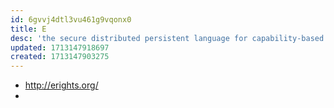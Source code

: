 ```yaml
---
id: 6gvvj4dtl3vu461g9vqonx0
title: E
desc: 'the secure distributed persistent language for capability-based smart contracting.'
updated: 1713147918697
created: 1713147903275
---
```


- http://erights.org/
- 